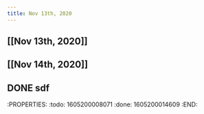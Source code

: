 ```yaml
---
title: Nov 13th, 2020
---
```


## [[Nov 13th, 2020]]
## [[Nov 14th, 2020]]
## DONE sdf
:PROPERTIES:
:todo: 1605200008071
:done: 1605200014609
:END:
##
